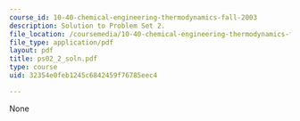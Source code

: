 ```yaml
---
course_id: 10-40-chemical-engineering-thermodynamics-fall-2003
description: Solution to Problem Set 2.
file_location: /coursemedia/10-40-chemical-engineering-thermodynamics-fall-2003/32354e0feb1245c6842459f76785eec4_ps02_2_soln.pdf
file_type: application/pdf
layout: pdf
title: ps02_2_soln.pdf
type: course
uid: 32354e0feb1245c6842459f76785eec4

---
```

None
